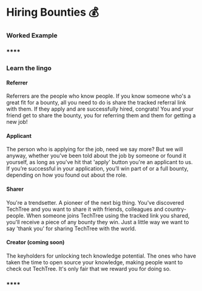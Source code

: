 # Hiring Bounties 💰

### **Worked Example**

### ****

### **Learn the lingo**

#### **Referrer**

Referrers are the people who know people. If you know someone who's a great fit for a bounty, all you need to do is share the tracked referral link with them. If they apply and are successfully hired, congrats! You and your friend get to share the bounty, you for referring them and them for getting a new job!

#### **Applicant**

The person who is applying for the job, need we say more? But we will anyway, whether you've been told about the job by someone or found it yourself, as long as you've hit that 'apply' button you're an applicant to us. If you’re successful in your application, you’ll win part of or a full bounty, depending on how you found out about the role.

#### **Sharer**

You're a trendsetter. A pioneer of the next big thing. You've discovered TechTree and you want to share it with friends, colleagues and country-people. When someone joins TechTree using the tracked link you shared, you'll receive a piece of any bounty they win. Just a little way we want to say 'thank you' for sharing TechTree with the world.

#### **Creator (coming soon)**

The keyholders for unlocking tech knowledge potential. The ones who have taken the time to open source your knowledge, making people want to check out TechTree. It's only fair that we reward you for doing so.

### ****
